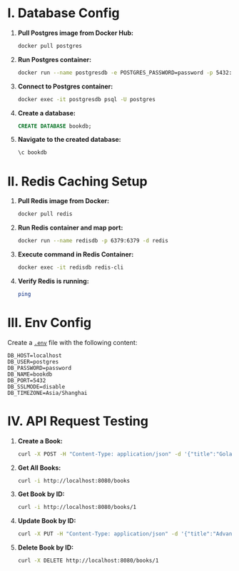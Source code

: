 # I. Database Config

1. **Pull Postgres image from Docker Hub:**

   ```sh
   docker pull postgres
   ```

2. **Run Postgres container:**

   ```sh
   docker run --name postgresdb -e POSTGRES_PASSWORD=password -p 5432:5432 -d postgres
   ```

3. **Connect to Postgres container:**

   ```sh
   docker exec -it postgresdb psql -U postgres
   ```

4. **Create a database:**

   ```sql
   CREATE DATABASE bookdb;
   ```

5. **Navigate to the created database:**

   ```sql
   \c bookdb
   ```

# II. Redis Caching Setup

1. **Pull Redis image from Docker:**

   ```sh
   docker pull redis
   ```

2. **Run Redis container and map port:**

   ```sh
   docker run --name redisdb -p 6379:6379 -d redis
   ```

3. **Execute command in Redis Container:**

   ```sh
   docker exec -it redisdb redis-cli
   ```

4. **Verify Redis is running:**

   ```sh
   ping
   ```

# III. Env Config

Create a [`.env`](command:_github.copilot.openRelativePath?%5B%7B%22scheme%22%3A%22file%22%2C%22authority%22%3A%22%22%2C%22path%22%3A%22%2Fhome%2Fthanhnt%2FProgramming%2Fgo%2Fgin-books-api%2F.env%22%2C%22query%22%3A%22%22%2C%22fragment%22%3A%22%22%7D%2C%22d743820e-d803-4947-8088-bdc1f0215879%22%5D "/home/thanhnt/Programming/go/gin-books-api/.env") file with the following content:

```
DB_HOST=localhost
DB_USER=postgres
DB_PASSWORD=password
DB_NAME=bookdb
DB_PORT=5432
DB_SSLMODE=disable
DB_TIMEZONE=Asia/Shanghai
```

# IV. API Request Testing

1. **Create a Book:**

   ```sh
   curl -X POST -H "Content-Type: application/json" -d '{"title":"Golang 101", "author":"John Doe"}' http://localhost:8080/books
   ```

2. **Get All Books:**

   ```sh
   curl -i http://localhost:8080/books
   ```

3. **Get Book by ID:**

   ```sh
   curl -i http://localhost:8080/books/1
   ```

4. **Update Book by ID:**

   ```sh
   curl -X PUT -H "Content-Type: application/json" -d '{"title":"Advanced Golang", "author":"Jane Doe"}' http://localhost:8080/books/1
   ```

5. **Delete Book by ID:**

   ```sh
   curl -X DELETE http://localhost:8080/books/1
   ```
